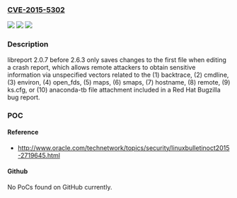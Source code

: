 ### [CVE-2015-5302](https://cve.mitre.org/cgi-bin/cvename.cgi?name=CVE-2015-5302)
![](https://img.shields.io/static/v1?label=Product&message=n%2Fa&color=blue)
![](https://img.shields.io/static/v1?label=Version&message=n%2Fa&color=blue)
![](https://img.shields.io/static/v1?label=Vulnerability&message=n%2Fa&color=brighgreen)

### Description

libreport 2.0.7 before 2.6.3 only saves changes to the first file when editing a crash report, which allows remote attackers to obtain sensitive information via unspecified vectors related to the (1) backtrace, (2) cmdline, (3) environ, (4) open_fds, (5) maps, (6) smaps, (7) hostname, (8) remote, (9) ks.cfg, or (10) anaconda-tb file attachment included in a Red Hat Bugzilla bug report.

### POC

#### Reference
- http://www.oracle.com/technetwork/topics/security/linuxbulletinoct2015-2719645.html

#### Github
No PoCs found on GitHub currently.

